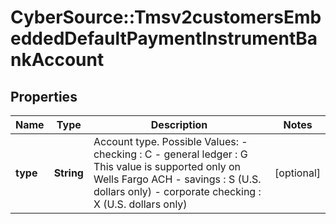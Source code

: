 # CyberSource::Tmsv2customersEmbeddedDefaultPaymentInstrumentBankAccount

## Properties
Name | Type | Description | Notes
------------ | ------------- | ------------- | -------------
**type** | **String** | Account type.  Possible Values:  - checking : C  - general ledger : G This value is supported only on Wells Fargo ACH  - savings : S (U.S. dollars only)  - corporate checking : X (U.S. dollars only)  | [optional] 


